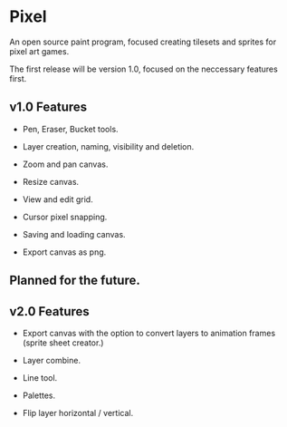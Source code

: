 # Pixel
An open source paint program, focused creating tilesets and sprites for pixel art games.

The first release will be version 1.0, focused on the neccessary features first.

## v1.0 Features

* Pen, Eraser, Bucket tools.

* Layer creation, naming, visibility and deletion.

* Zoom and pan canvas.

* Resize canvas.

* View and edit grid.

* Cursor pixel snapping.

* Saving and loading canvas.
  
* Export canvas as png.

## Planned for the future.

## v2.0 Features

* Export canvas with the option to convert layers to animation frames (sprite sheet creator.)

* Layer combine.

* Line tool.

* Palettes.

* Flip layer horizontal / vertical.
